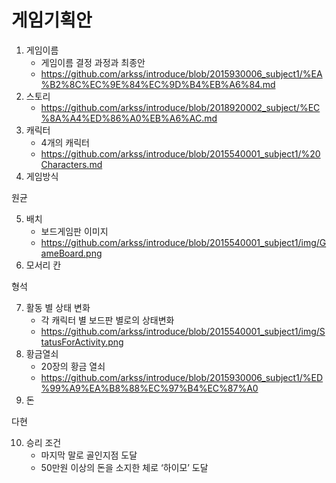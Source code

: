 # 게임기획안



1. 게임이름
   * 게임이름 결정 과정과 최종안
   * https://github.com/arkss/introduce/blob/2015930006_subject1/%EA%B2%8C%EC%9E%84%EC%9D%B4%EB%A6%84.md
2. 스토리
   * https://github.com/arkss/introduce/blob/2018920002_subject/%EC%8A%A4%ED%86%A0%EB%A6%AC.md
3. 캐릭터
   * 4개의 캐릭터
   * https://github.com/arkss/introduce/blob/2015540001_subject1/%20Characters.md
4. 게임방식

원균

5. 배치
   * 보드게임판 이미지
   * https://github.com/arkss/introduce/blob/2015540001_subject1/img/GameBoard.png
6. 모서리 칸

형석

7. 활동 별 상태 변화
   * 각 캐릭터 별 보드판 별로의 상태변화
   * https://github.com/arkss/introduce/blob/2015540001_subject1/img/StatusForActivity.png
8. 황금열쇠
   * 20장의 황금 열쇠
   * https://github.com/arkss/introduce/blob/2015930006_subject1/%ED%99%A9%EA%B8%88%EC%97%B4%EC%87%A0
9. 돈 

다현

10. 승리 조건
    * 마지막 말로 골인지점 도달
    * 50만원 이상의 돈을 소지한 체로 ‘하이모’ 도달





